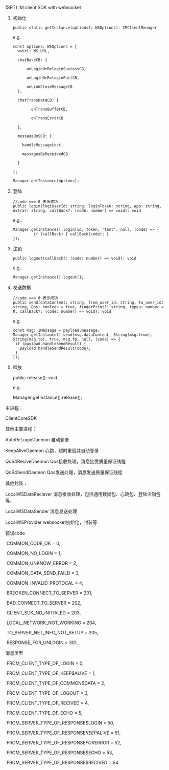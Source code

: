 (SRT) IM client SDK with websocket

1. 初始化

   ```tsx
   public static getInstance(options?: WSOptions): IMClientManager
   ```

   e.g.

   ```tsx
   const options: WSOptions = {
     wsUrl: WS_URL,
   
     chatBaseCB: {
   
         onLoginOrReloginSuccessCB,
   
         onLoginOrReloginFailCB,
   
         onLinkCloseMessageCB
     },
   
     chatTransDataCB: {
   
           onTransBufferCB,
   
           onTransErrorCB
   
     },
   
     messageQoSCB: {
   
       handleMessageLost,
   
       messagesBeReceivedCB
   
     }
   
   };
   
   Manager.getInstance(options);
   ```

   

2. 登陆

   ```tsx
   //code === 0 表示成功
   public login(logiUserId: string, loginToken: string, app: string, extra?: string, callBack?: (code: number) => void): void 
   ```

   e.g.: 

   ```tsx
   Manager.getInstance().login(id, token, 'test', null, (code) => {
   			if (callBack) { callBack(code); }
   });
   ```

   

3. 注销

   ```tsx
   public logout(callBack?: (code: number) => void): void 
   ```

   e.g.

   ```tsx
   Manager.getInstance().logout();
   ```

   

4. 发送数据

   ```tsx
   //code === 0 表示成功
   public send(dataContent: string, from_user_id: string, to_user_id: string, Qos: boolean = true, fingerPrint?: string, typeu: number = 0, callBack?: (code: number) => void): void
   ```

   e.g.

   ```tsx
   const msg: IMessage = payload.message;
   Manager.getInstance().send(msg.dataContent, String(msg.from), String(msg.to), true, msg.fp, null, (code) => {
   	if (payload.handleSendResult) {
   	  payload.handleSendResult(code);
   	}
   });
   ```

5. 释放

   public release(): void

   e.g.

   Manager.getInstance().release();



主进程：

ClientCoreSDK

其他主要进程：

AutoReLoginDaemon 自动登录

KeepAliveDaemon 心跳，超时重启并自动登录

QoS4ReciveDaemon Qos接收处理，消息接受质量保证线程

QoS4SendDaemon Qos发送处理，消息发送质量保证线程

其他封装：

LocalWSDataReciever 消息接收处理，包括通用数据包、心跳包、登陆注销包等，

LocalWSDataSender 消息发送处理

LocalWSProvider websocket初始化，封装等





错误code

​    COMMON_CODE_OK = 0,

​    COMMON_NO_LOGIN = 1,

​    COMMON_UNKNOW_ERROR = 2,

​    COMMON_DATA_SEND_FAILD = 3,

​    COMMON_INVALID_PROTOCAL = 4,



​    BREOKEN_CONNECT_TO_SERVER = 201,

​    BAD_CONNECT_TO_SERVER = 202,

​    CLIENT_SDK_NO_INITIALED = 203,

​    LOCAL_NETWORK_NOT_WORKING = 204,

​    TO_SERVER_NET_INFO_NOT_SETUP = 205,



​    RESPONSE_FOR_UNLOGIN = 301,



消息类型

​    FROM_CLIENT_TYPE_OF_LOGIN = 0,

​    FROM_CLIENT_TYPE_OF_KEEP$ALIVE = 1,

​    FROM_CLIENT_TYPE_OF_COMMON$DATA = 2,

​    FROM_CLIENT_TYPE_OF_LOGOUT = 3,

​    FROM_CLIENT_TYPE_OF_RECIVED = 4,

​    FROM_CLIENT_TYPE_OF_ECHO = 5,



​    FROM_SERVER_TYPE_OF_RESPONSE$LOGIN = 50,

​    FROM_SERVER_TYPE_OF_RESPONSE$KEEP$ALIVE = 51,

​    FROM_SERVER_TYPE_OF_RESPONSE$FOR$ERROR = 52,

​    FROM_SERVER_TYPE_OF_RESPONSE$ECHO = 53,

​    FROM_SERVER_TYPE_OF_RESPONSE$RECIVED = 54



